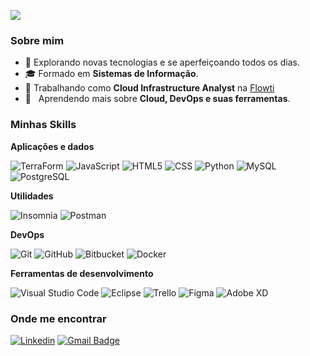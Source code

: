 ![](https://komarev.com/ghpvc/?username=britoeder&color=006bed)

<h3>Sobre mim</h3>

- 🤔 Explorando novas tecnologias e se aperfeiçoando todos os dias.
- 🎓 Formado em **Sistemas de Informação**.
- 💼 Trabalhando como **Cloud Infrastructure Analyst** na <a href="[https://www.plss.com.br/](https://flowti.com.br/)">Flowti</a>
- 🌱 &nbsp; Aprendendo mais sobre **Cloud, DevOps e suas ferramentas**.

<h3>Minhas Skills</h3>

**Aplicações e dados**

![TerraForm](https://img.shields.io/badge/-TerraForm-333333?style=flat&logo=Terraform) ![JavaScript](https://img.shields.io/badge/-JavaScript-333333?style=flat&logo=javascript) ![HTML5](https://img.shields.io/badge/-HTML5-333333?style=flat&logo=HTML5) ![CSS](https://img.shields.io/badge/-CSS-333333?style=flat&logo=CSS3&logoColor=1572B6) ![Python](https://img.shields.io/badge/-Python-333333?style=flat&logo=python) ![MySQL](https://img.shields.io/badge/-MySQL-333333?style=flat&logo=mysql) ![PostgreSQL](https://img.shields.io/badge/-PostgreSQL-333333?style=flat&logo=PostgreSQL)

**Utilidades**

![Insomnia](https://img.shields.io/badge/-Insomnia-333333?style=flat&logo=insomnia) ![Postman](https://img.shields.io/badge/-Postman-333333?style=flat&logo=postman)

**DevOps**

![Git](https://img.shields.io/badge/-Git-333333?style=flat&logo=git) ![GitHub](https://img.shields.io/badge/-GitHub-333333?style=flat&logo=github) ![Bitbucket](https://img.shields.io/badge/-Bitbucket-333333?style=flat&logo=bitbucket) ![Docker](https://img.shields.io/badge/-Docker-333333?style=flat&logo=docker)

**Ferramentas de desenvolvimento**

![Visual Studio Code](https://img.shields.io/badge/-Visual%20Studio%20Code-333333?style=flat&logo=visual-studio-code&logoColor=007ACC) ![Eclipse](https://img.shields.io/badge/-Eclipse-333333?style=flat&logo=eclipse-ide&logoColor=2C2255) ![Trello](https://img.shields.io/badge/-Trello-333333?style=flat&logo=trello&logoColor=007ACC) ![Figma](https://img.shields.io/badge/-Figma-333333?style=flat&logo=figma&logoColor=007ACC) ![Adobe XD](https://img.shields.io/badge/-Adobe%20XD-333333?style=flat&logo=adobe-xd&logoColor=007ACC)
<br/>

<h3>Onde me encontrar</h3>

[![Linkedin](https://img.shields.io/badge/-britoeder-blue?style=flat-square&logo=Linkedin&logoColor=white&link=https://www.linkedin.com/in/britoeder/)](https://www.linkedin.com/in/britoeder/) [![Gmail Badge](https://img.shields.io/badge/-eder.brito@outlook.com-006bed?style=flat-square&logo=Gmail&logoColor=white&link=mailto:eder.brito@outlook.com)](mailto:eder.brito@outlook.com)
